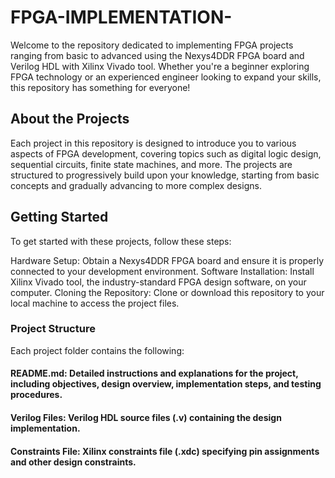 # FPGA-IMPLEMENTATION-
Welcome to the repository dedicated to implementing FPGA projects ranging from basic to advanced using the Nexys4DDR FPGA board and Verilog HDL with Xilinx Vivado tool. Whether you're a beginner exploring FPGA technology or an experienced engineer looking to expand your skills, this repository has something for everyone!

## About the Projects
Each project in this repository is designed to introduce you to various aspects of FPGA development, covering topics such as digital logic design, sequential circuits, finite state machines, and more. The projects are structured to progressively build upon your knowledge, starting from basic concepts and gradually advancing to more complex designs.

## Getting Started
To get started with these projects, follow these steps:

Hardware Setup: Obtain a Nexys4DDR FPGA board and ensure it is properly connected to your development environment.
Software Installation: Install Xilinx Vivado tool, the industry-standard FPGA design software, on your computer.
Cloning the Repository: Clone or download this repository to your local machine to access the project files.

### Project Structure
Each project folder contains the following:

#### README.md: Detailed instructions and explanations for the project, including objectives, design overview, implementation steps, and testing procedures.

#### Verilog Files: Verilog HDL source files (.v) containing the design implementation.

#### Constraints File: Xilinx constraints file (.xdc) specifying pin assignments and other design constraints.
